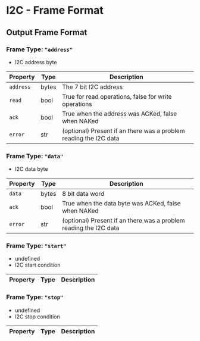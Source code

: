 # I2C - Frame Format

## Output Frame Format

### Frame Type: `"address"`

* I2C address byte

| Property  | Type  | Description                                                       |
| --------- | ----- | ----------------------------------------------------------------- |
| `address` | bytes | The 7 bit I2C address                                             |
| `read`    | bool  | True for read operations, false for write operations              |
| `ack`     | bool  | True when the address was ACKed, false when NAKed                 |
| `error`   | str   | (optional) Present if an there was a problem reading the I2C data |

### Frame Type: `"data"`

* I2C data byte

| Property | Type  | Description                                                       |
| -------- | ----- | ----------------------------------------------------------------- |
| `data`   | bytes | 8 bit data word                                                   |
| `ack`    | bool  | True when the data byte was ACKed, false when NAKed               |
| `error`  | str   | (optional) Present if an there was a problem reading the I2C data |

### Frame Type: `"start"`

* undefined
* I2C start condition

| Property | Type | Description |
| -------- | ---- | ----------- |

### Frame Type: `"stop"`

* undefined
* I2C stop condition

| Property | Type | Description |
| -------- | ---- | ----------- |
